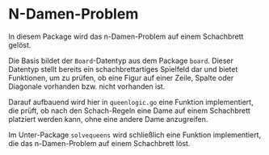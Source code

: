 # N-Damen-Problem

In diesem Package wird das n-Damen-Problem auf einem Schachbrett gelöst.

Die Basis bildet der `Board`-Datentyp aus dem Package `board`.
Dieser Datentyp stellt bereits ein schachbrettartiges Spielfeld dar und bietet Funktionen, um zu prüfen, ob eine Figur auf einer Zeile, Spalte oder Diagonale vorhanden bzw. nicht vorhanden ist.

Darauf aufbauend wird hier in `queenlogic.go` eine Funktion implementiert, die prüft, ob nach den Schach-Regeln eine Dame auf einem Schachbrett platziert werden kann, ohne eine andere Dame anzugreifen.

Im Unter-Package `solvequeens` wird schließlich eine Funktion implementiert, die das n-Damen-Problem auf einem Schachbrett löst.
